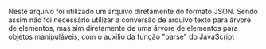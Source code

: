 Neste arquivo foi utilizado um arquivo diretamente do formato JSON. Sendo assim não foi necessário utilizar a conversão de arquivo texto para árvore de elementos, mas sim diretamente de uma árvore de elementos para objetos manipuláveis, com o auxilio da função "parse" do JavaScript
